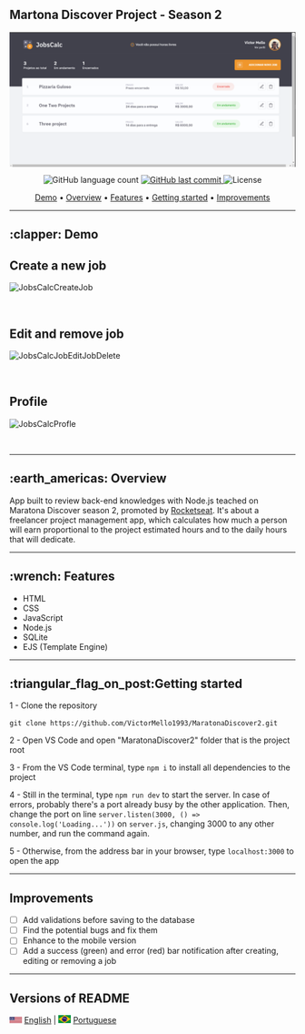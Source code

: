 ## Martona Discover Project - Season 2

<img src="./public/images/to_readme/HomePageDesktop.png" alt="Home page" align="center"/>

<p align="center">
  <img alt="GitHub language count" src="https://img.shields.io/github/languages/count/VictorMello1993/MaratonaDiscover2?color=FF0000">
  
  <a href="https://github.com/VictorMello1993/FlappyBird/commits/master">
    <img alt="GitHub last commit" src="https://img.shields.io/github/last-commit/VictorMello1993/MaratonaDiscover2?color=D3D3D3">
  </a> 
  
  <img alt="License" src="https://img.shields.io/badge/license-MIT-brightgreen">
   <a href="https://github.com/VictorMello1993/MaratonaDiscovery2/stargazers"></a>
</p>

<p align="center">
  <a href="#clapper-demo">Demo</a> •
  <a href="#earth_americas-overview">Overview</a> •
  <a href="#wrench-features">Features</a> •
  <a href="#triangular_flag_on_postgetting-started">Getting started</a> •
  <a href="#improvements">Improvements</a>    
</p>

---

<h2>:clapper: Demo</h2>

## Create a new job
![JobsCalcCreateJob](https://user-images.githubusercontent.com/35710766/114282945-6db15780-9a1d-11eb-8cdb-6b46b4ae12c3.gif)

</br>

## Edit and remove job
![JobsCalcJobEditJobDelete](https://user-images.githubusercontent.com/35710766/114283097-6fc7e600-9a1e-11eb-81cb-caf740ecde65.gif)

</br>

## Profile
![JobsCalcProfle](https://user-images.githubusercontent.com/35710766/114283112-7eae9880-9a1e-11eb-87dc-d701d029bd34.gif)

</br>

---

<h2>:earth_americas: Overview</h2>
<p>App built to review back-end knowledges with Node.js teached on Maratona Discover season 2, promoted by <a href="https://rocketseat.com.br/"> Rocketseat</a>. It's about a freelancer project management app, which calculates how much a person will earn proportional to the project estimated hours and to the daily hours that will dedicate.</p>

---

<h2>:wrench: Features</h2>
<ul>
  <li>HTML</li>
  <li>CSS</li>
  <li>JavaScript</li>
  <li>Node.js</li>
  <li>SQLite</li>
  <li>EJS (Template Engine)</li>
</ul>

---

<h2>:triangular_flag_on_post:Getting started</h2>

1 - Clone the repository
```
git clone https://github.com/VictorMello1993/MaratonaDiscover2.git
```
2 - Open VS Code and open "MaratonaDiscover2" folder that is the project root 

3 - From the VS Code terminal, type `npm i` to install all dependencies to the project

4 - Still in the terminal, type `npm run dev` to start the server. In case of errors, probably there's a port already busy by the other application. Then, change the port on line ```server.listen(3000, () => console.log('Loading...'))``` on ```server.js```, changing 3000 to any other number, and run the command again.

5 - Otherwise, from the address bar in your browser, type `localhost:3000` to open the app

---

## Improvements
- [ ] Add validations before saving to the database
- [ ] Find the potential bugs and fix them
- [ ] Enhance to the mobile version
- [ ] Add a success (green) and error (red) bar notification after creating, editing or removing a job

---
## Versions of README
<img src="./public/images/to_readme/eua.png" alt="United States flag" width="22px"/> <a href="/README-ENUS.md"> English</a> | <img src="./public/images/to_readme/br.jpg" alt="Brazil flag" width="22px"/> <a href="/README.md"> Portuguese</a>
